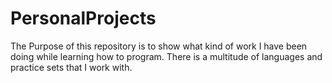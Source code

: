 # PersonalProjects
The Purpose of this repository is to show what kind of work I have been doing while learning how to program.
There is a multitude of languages and practice sets that I work with.
